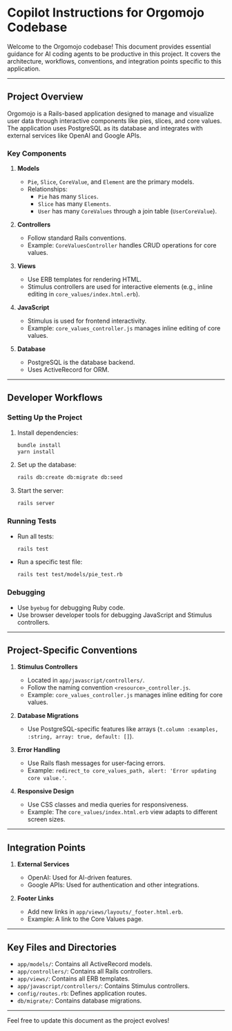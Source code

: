 # Copilot Instructions for Orgomojo Codebase

Welcome to the Orgomojo codebase! This document provides essential guidance for AI coding agents to be productive in this project. It covers the architecture, workflows, conventions, and integration points specific to this application.

---

## Project Overview

Orgomojo is a Rails-based application designed to manage and visualize user data through interactive components like pies, slices, and core values. The application uses PostgreSQL as its database and integrates with external services like OpenAI and Google APIs.

### Key Components

1. **Models**
   - `Pie`, `Slice`, `CoreValue`, and `Element` are the primary models.
   - Relationships:
     - `Pie` has many `Slices`.
     - `Slice` has many `Elements`.
     - `User` has many `CoreValues` through a join table (`UserCoreValue`).

2. **Controllers**
   - Follow standard Rails conventions.
   - Example: `CoreValuesController` handles CRUD operations for core values.

3. **Views**
   - Use ERB templates for rendering HTML.
   - Stimulus controllers are used for interactive elements (e.g., inline editing in `core_values/index.html.erb`).

4. **JavaScript**
   - Stimulus is used for frontend interactivity.
   - Example: `core_values_controller.js` manages inline editing of core values.

5. **Database**
   - PostgreSQL is the database backend.
   - Uses ActiveRecord for ORM.

---

## Developer Workflows

### Setting Up the Project
1. Install dependencies:
   ```bash
   bundle install
   yarn install
   ```
2. Set up the database:
   ```bash
   rails db:create db:migrate db:seed
   ```
3. Start the server:
   ```bash
   rails server
   ```

### Running Tests
- Run all tests:
  ```bash
  rails test
  ```
- Run a specific test file:
  ```bash
  rails test test/models/pie_test.rb
  ```

### Debugging
- Use `byebug` for debugging Ruby code.
- Use browser developer tools for debugging JavaScript and Stimulus controllers.

---

## Project-Specific Conventions

1. **Stimulus Controllers**
   - Located in `app/javascript/controllers/`.
   - Follow the naming convention `<resource>_controller.js`.
   - Example: `core_values_controller.js` manages inline editing for core values.

2. **Database Migrations**
   - Use PostgreSQL-specific features like arrays (`t.column :examples, :string, array: true, default: []`).

3. **Error Handling**
   - Use Rails flash messages for user-facing errors.
   - Example: `redirect_to core_values_path, alert: 'Error updating core value.'`.

4. **Responsive Design**
   - Use CSS classes and media queries for responsiveness.
   - Example: The `core_values/index.html.erb` view adapts to different screen sizes.

---

## Integration Points

1. **External Services**
   - OpenAI: Used for AI-driven features.
   - Google APIs: Used for authentication and other integrations.

2. **Footer Links**
   - Add new links in `app/views/layouts/_footer.html.erb`.
   - Example: A link to the Core Values page.

---

## Key Files and Directories

- `app/models/`: Contains all ActiveRecord models.
- `app/controllers/`: Contains all Rails controllers.
- `app/views/`: Contains all ERB templates.
- `app/javascript/controllers/`: Contains Stimulus controllers.
- `config/routes.rb`: Defines application routes.
- `db/migrate/`: Contains database migrations.

---

Feel free to update this document as the project evolves!
